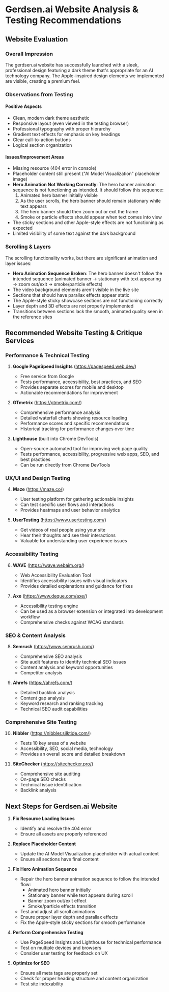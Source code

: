 # Gerdsen.ai Website Analysis & Testing Recommendations

## Website Evaluation

### Overall Impression
The gerdsen.ai website has successfully launched with a sleek, professional design featuring a dark theme that's appropriate for an AI technology company. The Apple-inspired design elements we implemented are visible, creating a premium feel.

### Observations from Testing

#### Positive Aspects
- Clean, modern dark theme aesthetic
- Responsive layout (even viewed in the testing browser)
- Professional typography with proper hierarchy
- Gradient text effects for emphasis on key headings
- Clear call-to-action buttons
- Logical section organization

#### Issues/Improvement Areas
- Missing resource (404 error in console)
- Placeholder content still present ("AI Model Visualization" placeholder image)
- **Hero Animation Not Working Correctly**: The hero banner animation sequence is not functioning as intended. It should follow this sequence:
  1. Animated hero banner initially visible
  2. As the user scrolls, the hero banner should remain stationary while text appears
  3. The hero banner should then zoom out or exit the frame
  4. Smoke or particle effects should appear when text comes into view
- The sticky sections and other Apple-style effects are not functioning as expected
- Limited visibility of some text against the dark background

### Scrolling & Layers
The scrolling functionality works, but there are significant animation and layer issues:
- **Hero Animation Sequence Broken**: The hero banner doesn't follow the intended sequence (animated banner → stationary with text appearing → zoom out/exit → smoke/particle effects)
- The video background elements aren't visible in the live site
- Sections that should have parallax effects appear static
- The Apple-style sticky showcase sections are not functioning correctly
- Layer depth and 3D effects are not properly implemented
- Transitions between sections lack the smooth, animated quality seen in the reference sites

## Recommended Website Testing & Critique Services

### Performance & Technical Testing

1. **Google PageSpeed Insights** (https://pagespeed.web.dev/)
   - Free service from Google
   - Tests performance, accessibility, best practices, and SEO
   - Provides separate scores for mobile and desktop
   - Actionable recommendations for improvement

2. **GTmetrix** (https://gtmetrix.com/)
   - Comprehensive performance analysis
   - Detailed waterfall charts showing resource loading
   - Performance scores and specific recommendations
   - Historical tracking for performance changes over time

3. **Lighthouse** (built into Chrome DevTools)
   - Open-source automated tool for improving web page quality
   - Tests performance, accessibility, progressive web apps, SEO, and best practices
   - Can be run directly from Chrome DevTools

### UX/UI and Design Testing

4. **Maze** (https://maze.co/)
   - User testing platform for gathering actionable insights
   - Can test specific user flows and interactions
   - Provides heatmaps and user behavior analytics

5. **UserTesting** (https://www.usertesting.com/)
   - Get videos of real people using your site
   - Hear their thoughts and see their interactions
   - Valuable for understanding user experience issues

### Accessibility Testing

6. **WAVE** (https://wave.webaim.org/)
   - Web Accessibility Evaluation Tool
   - Identifies accessibility issues with visual indicators
   - Provides detailed explanations and guidance for fixes

7. **Axe** (https://www.deque.com/axe/)
   - Accessibility testing engine
   - Can be used as a browser extension or integrated into development workflow
   - Comprehensive checks against WCAG standards

### SEO & Content Analysis

8. **Semrush** (https://www.semrush.com/)
   - Comprehensive SEO analysis
   - Site audit features to identify technical SEO issues
   - Content analysis and keyword opportunities
   - Competitor analysis

9. **Ahrefs** (https://ahrefs.com/)
   - Detailed backlink analysis
   - Content gap analysis
   - Keyword research and ranking tracking
   - Technical SEO audit capabilities

### Comprehensive Site Testing

10. **Nibbler** (https://nibbler.silktide.com/)
    - Tests 10 key areas of a website
    - Accessibility, SEO, social media, technology
    - Provides an overall score and detailed breakdown

11. **SiteChecker** (https://sitechecker.pro/)
    - Comprehensive site auditing
    - On-page SEO checks
    - Technical issue identification
    - Backlink analysis

## Next Steps for Gerdsen.ai Website

1. **Fix Resource Loading Issues**
   - Identify and resolve the 404 error
   - Ensure all assets are properly referenced

2. **Replace Placeholder Content**
   - Update the AI Model Visualization placeholder with actual content
   - Ensure all sections have final content

3. **Fix Hero Animation Sequence**
   - Repair the hero banner animation sequence to follow the intended flow:
     - Animated hero banner initially
     - Stationary banner while text appears during scroll
     - Banner zoom out/exit effect
     - Smoke/particle effects transition
   - Test and adjust all scroll animations
   - Ensure proper layer depth and parallax effects
   - Fix the Apple-style sticky sections for smooth performance

4. **Perform Comprehensive Testing**
   - Use PageSpeed Insights and Lighthouse for technical performance
   - Test on multiple devices and browsers
   - Consider user testing for feedback on UX

5. **Optimize for SEO**
   - Ensure all meta tags are properly set
   - Check for proper heading structure and content organization
   - Test site indexability
